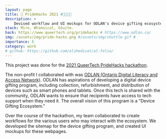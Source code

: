 ```yaml
---
layout: page
title: 🌈‍ PrideHacks 2021 #🦄🌈🏳️‍🌈
description: >
    Devised workflow and UI mockups for ODLAN's device gifting ecosystem, allowing for the collection, refurbishment, and distribution of devices such as smart phones and tablets.
stack: Miro, Whimsical, GSuite.
hack: https://www.queertech.org/pridehacks # https://www.odlan.ca/
img: /assets/img/pride-hacks.png #/assets/img/shuttle.gif #
importance: 5
category: work
# github: https://github.com/alshedivat/al-folio/
---
```


This project was done for the [2021 QueerTech PrideHacks hackathon](https://www.queertech.org/pridehacks).

The non-profit I collaborated with was [ODLAN (Ontario Digital Literacy and Access Network)](https://www.odlan.ca/). ODLAN has aspirations of developing a digital device gifting program, including collection, refurbishment, and distribution of devices such as smart phones and tablets. Once this tech is shared with the community, ODLAN wants to ensure that recipients have access to tech support when they need it. The overall vision of this program is a "Device Gifting Ecosystem."

Over the course of the hackathon, my team collaborated to create workflows for the various users who may interact with the ecosystem. We developed the sitemap for the device gifting program, and created UI mockups for these webpages.



